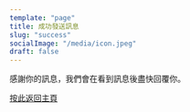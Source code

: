 ```yaml
---
template: "page"
title: 成功發送訊息
slug: "success"
socialImage: "/media/icon.jpeg"
draft: false
---
```


感謝你的訊息，我們會在看到訊息後盡快回覆你。

[按此返回主頁](/)
